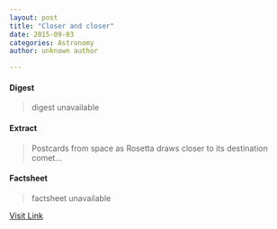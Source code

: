 ```yaml
---
layout: post
title: "Closer and closer"
date: 2015-09-03
categories: Astronomy
author: unknown author

---
```



#### Digest
>digest unavailable

#### Extract
>Postcards from space as Rosetta draws closer to its destination comet...

#### Factsheet
>factsheet unavailable

[Visit Link](http://www.esa.int/Our_Activities/Space_Science/Rosetta/Highlights/Closer_and_closer)


